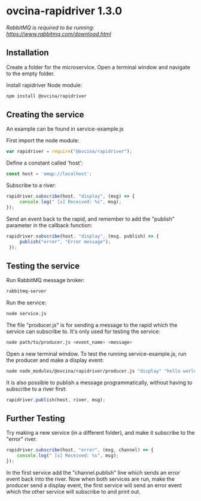 # ovcina-rapidriver 1.3.0

*RabbitMQ is required to be running: https://www.rabbitmq.com/download.html*

## Installation
Create a folder for the microservice. Open a terminal window and navigate to the empty folder.

Install rapidriver Node module:
```bash
npm install @ovcina/rapidriver
```

## Creating the service
An example can be found in service-example.js

First import the node module: 
```javascript
var rapidriver = require("@ovcina/rapidriver");
```

Define a constant called 'host':
```javascript
const host = 'amqp://localhost';
```

Subscribe to a river: 
```javascript
rapidriver.subscribe(host, "display", (msg) => {
     console.log(" [x] Received: %s", msg);
});
```

Send an event back to the rapid, and remember to add the "publish" parameter in the callback function:
```javascript
rapidriver.subscribe(host, "display", (msg, publish) => {
     publish("error", "Error message");
 });
```

## Testing the service
Run RabbitMQ message broker:
```bash
rabbitmq-server
```

Run the service:
```bash
node service.js
```

The file "producer.js" is for sending a message to the rapid which the service can subscribe to.
It's only used for testing the service:
```bash
node path/to/producer.js <event_name> <message>
```

Open a new terminal window.
To test the running service-example.js, run the producer and make a display event:
```bash
node node_modules/@ovcina/rapidriver/producer.js "display" "hello world"
```

It is also possible to publish a message programmatically, without having to subscribe to a river first:
```javascript
rapidriver.publish(host, river, msg);
```

## Further Testing

Try making a new service (in a different folder), and make it subscribe to the "error" river.
```javascript
rapidriver.subscribe(host, "error", (msg, channel) => {
    console.log(" [x] Received: %s", msg);
});
```

In the first service add the "channel.publish" line which sends an error event back into the river.
Now when both services are run, make the producer send a display event, the first service will send an error event which the other service will subscribe to and print out.

